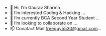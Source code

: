 - 👋 Hi, I’m Gaurav Sharma
- 👀 I’m interested Coding & Hacking ...
- 🌱 I’m currently BCA Second Year Student ...
- 💞️ I’m looking to collaborate on ...
- 📫 Conatact Mail freeguy5530@gmail.com...

<!---
IsmartGaurav/IsmartGaurav is a ✨ special ✨ repository because its `README.md` (this file) appears on your GitHub profile.
You can click the Preview link to take a look at your changes.
--->

